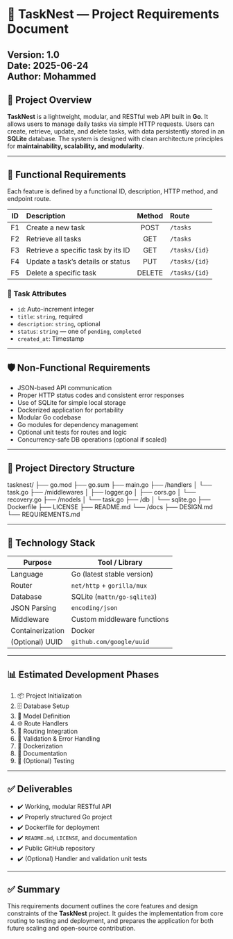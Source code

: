 # 📜 TaskNest — Project Requirements Document

**Version:** 1.0  
**Date:** 2025-06-24  
**Author:** Mohammed
---

## 📖 Project Overview

**TaskNest** is a lightweight, modular, and RESTful web API built in **Go**. It allows users to manage daily tasks via simple HTTP requests. Users can create, retrieve, update, and delete tasks, with data persistently stored in an **SQLite** database. The system is designed with clean architecture principles for **maintainability, scalability, and modularity**.

---

## 🎯 Functional Requirements

Each feature is defined by a functional ID, description, HTTP method, and endpoint route.

| ID  | Description                        | Method | Route          |
|:---:|:-----------------------------------|:------:|:---------------|
| F1  | Create a new task                  | POST   | `/tasks`       |
| F2  | Retrieve all tasks                 | GET    | `/tasks`       |
| F3  | Retrieve a specific task by its ID | GET    | `/tasks/{id}`  |
| F4  | Update a task’s details or status  | PUT    | `/tasks/{id}`  |
| F5  | Delete a specific task             | DELETE | `/tasks/{id}`  |

### 🔧 Task Attributes

- `id`: Auto-increment integer  
- `title`: `string`, required  
- `description`: `string`, optional  
- `status`: `string` — one of `pending`, `completed`  
- `created_at`: Timestamp  

---

## 🛡️ Non-Functional Requirements

- JSON-based API communication  
- Proper HTTP status codes and consistent error responses  
- Use of SQLite for simple local storage  
- Dockerized application for portability  
- Modular Go codebase  
- Go modules for dependency management  
- Optional unit tests for routes and logic  
- Concurrency-safe DB operations (optional if scaled)

---

## 📂 Project Directory Structure


tasknest/
├── go.mod
├── go.sum
├── main.go
├── /handlers
│   └── task.go
├── /middlewares
│   ├── logger.go
│   ├── cors.go
│   └── recovery.go
├── /models
│   └── task.go
├── /db
│   └── sqlite.go
├── Dockerfile
├── LICENSE
├── README.md
└── /docs
├── DESIGN.md
└── REQUIREMENTS.md


---

## 🧰 Technology Stack

| Purpose               | Tool / Library                         |
|-----------------------|----------------------------------------|
| Language              | Go (latest stable version)             |
| Router                | `net/http` + `gorilla/mux`             |
| Database              | SQLite (`mattn/go-sqlite3`)            |
| JSON Parsing          | `encoding/json`                        |
| Middleware            | Custom middleware functions            |
| Containerization      | Docker                                 |
| (Optional) UUID       | `github.com/google/uuid`               |

---

## 📊 Estimated Development Phases

1. 📦 Project Initialization  
2. 🗄️ Database Setup  
3. 📖 Model Definition  
4. 🌐 Route Handlers  
5. 🔀 Routing Integration  
6. 🧪 Validation & Error Handling  
7. 🐳 Dockerization  
8. 📜 Documentation  
9. 🧪 (Optional) Testing

---

## ✅ Deliverables

- ✔️ Working, modular RESTful API  
- ✔️ Properly structured Go project  
- ✔️ Dockerfile for deployment  
- ✔️ `README.md`, `LICENSE`, and documentation  
- ✔️ Public GitHub repository  
- ✔️ (Optional) Handler and validation unit tests  

---

## ✅ Summary

This requirements document outlines the core features and design constraints of the **TaskNest** project. It guides the implementation from core routing to testing and deployment, and prepares the application for both future scaling and open-source contribution.


